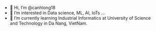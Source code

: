 - 👋 Hi, I’m @canhlong18
- 👀 I’m interested in Data science, ML, AI, IoTs ...
- 🌱 I’m currently learning Industrial Informatics at University of Science and Technology in Da Nang, VietNam.
<!-- - 💞️ I’m looking to collaborate on ...
- 📫 How to reach me ... -->

<!---
canhlong18/canhlong18 is a ✨ special ✨ repository because its `README.md` (this file) appears on your GitHub profile.
You can click the Preview link to take a look at your changes.
--->
